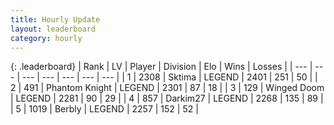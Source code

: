 ```yaml
---
title: Hourly Update
layout: leaderboard
category: hourly
---
```


{: .leaderboard}
| Rank | LV | Player | Division | Elo | Wins | Losses |
| --- | --- | --- | --- | --- | --- | --- |
| <span data-change="0">1</span> | 2308 | <span title="ID: 353063">Sktima</span> | LEGEND | <span data-change="0">2401</span> | <span data-change="0">251</span> | <span data-change="0">50</span> |
| <span data-change="0">2</span> | 491 | <span title="ID: 742939">Phantom Knight</span> | LEGEND | <span data-change="7">2301</span> | <span data-change="1">87</span> | <span data-change="0">18</span> |
| <span data-change="0">3</span> | 129 | <span title="ID: 744396">Winged Doom</span> | LEGEND | <span data-change="0">2281</span> | <span data-change="0">90</span> | <span data-change="0">29</span> |
| <span data-change="0">4</span> | 857 | <span title="ID: 694036">Darkim27</span> | LEGEND | <span data-change="0">2268</span> | <span data-change="0">135</span> | <span data-change="0">89</span> |
| <span data-change="0">5</span> | 1019 | <span title="ID: 402846">Berbly</span> | LEGEND | <span data-change="0">2257</span> | <span data-change="0">152</span> | <span data-change="0">52</span> |